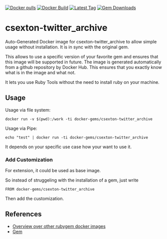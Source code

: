 [![Docker pulls](https://img.shields.io/docker/pulls/rubygem/csexton-twitter_archive.svg)](https://hub.docker.com/r/rubygem/csexton-twitter_archive/)
[![Docker Build](https://img.shields.io/docker/automated/rubygem/csexton-twitter_archive.svg)](https://hub.docker.com/r/rubygem/csexton-twitter_archive/)
[![Latest Tag](https://img.shields.io/github/tag/docker-rubygem/csexton-twitter_archive.svg)](https://hub.docker.com/r/rubygem/csexton-twitter_archive/)
[![Gem Downloads](https://img.shields.io/gem/dt/csexton-twitter_archive.svg)](https://rubygems.org/gems/csexton-twitter_archive/)
# csexton-twitter_archive

Auto-Generated Docker image for csexton-twitter_archive to allow simple usage without installation.
It is in sync with the original gem.

This allows to use a specific version of your favorite gem and ensures that this image will be supported in future.
The image is generated automatically from a github repository by Docker Hub.
This ensures that you exactly know what is in the image and what not.

It lets you use Ruby Tools without the need to install ruby on your machine.

## Usage

Usage via file system:

`docker run -v $(pwd):/work -ti docker-gems/csexton-twitter_archive`

Usage via Pipe:

`echo "test" | docker run -ti docker-gems/csexton-twitter_archive`

It depends on your specific use case how your want to use it.

### Add Customization

For extension, it could be used as base image.

So instead of struggeling with the installation of a gem, just write

`FROM docker-gems/csexton-twitter_archive`

Then add the customization.

## References

 - [Overview over other rubygem docker images](https://github.com/thinkbot/docker-rubygem)
 - [Gem](https://rubygems.org/gems/csexton-twitter_archive/)
